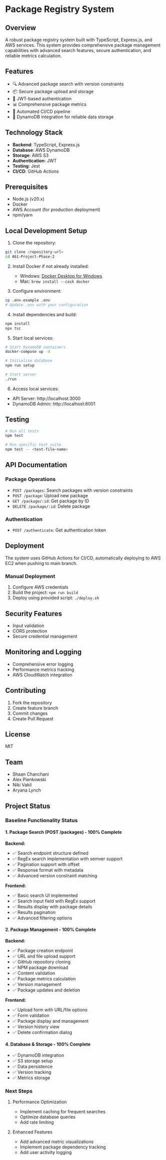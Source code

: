 # Package Registry System

## Overview
A robust package registry system built with TypeScript, Express.js, and AWS services. This system provides comprehensive package management capabilities with advanced search features, secure authentication, and reliable metrics calculation.

## Features
- 🔍 Advanced package search with version constraints
- 📦 Secure package upload and storage
- 🔐 JWT-based authentication
- 📊 Comprehensive package metrics
- 🔄 Automated CI/CD pipeline
- 💾 DynamoDB integration for reliable data storage

## Technology Stack
- **Backend**: TypeScript, Express.js
- **Database**: AWS DynamoDB
- **Storage**: AWS S3
- **Authentication**: JWT
- **Testing**: Jest
- **CI/CD**: GitHub Actions

## Prerequisites
- Node.js (v20.x)
- Docker
- AWS Account (for production deployment)
- npm/yarn

## Local Development Setup

1. Clone the repository:
```bash
git clone <repository-url>
cd 461-Project-Phase-2
```

2. Install Docker if not already installed:
   - Windows: [Docker Desktop for Windows](https://docs.docker.com/desktop/setup/install/windows-install/)
   - Mac: `brew install --cask docker`

3. Configure environment:
```bash
cp .env.example .env
# Update .env with your configuration
```

4. Install dependencies and build:
```bash
npm install
npx tsc
```

5. Start local services:
```bash
# Start DynamoDB containers
docker-compose up -d

# Initialize database
npm run setup

# Start server
./run
```

6. Access local services:
- API Server: http://localhost:3000
- DynamoDB Admin: http://localhost:8001

## Testing
```bash
# Run all tests
npm test

# Run specific test suite
npm test -- <test-file-name>
```

## API Documentation

### Package Operations
- `POST /packages`: Search packages with version constraints
- `POST /package`: Upload new package
- `GET /package/:id`: Get package by ID
- `DELETE /package/:id`: Delete package

### Authentication
- `POST /authenticate`: Get authentication token

## Deployment

The system uses GitHub Actions for CI/CD, automatically deploying to AWS EC2 when pushing to main branch.

### Manual Deployment
1. Configure AWS credentials
2. Build the project: `npm run build`
3. Deploy using provided script: `./deploy.sh`

## Security Features
- Input validation
- CORS protection
- Secure credential management

## Monitoring and Logging
- Comprehensive error logging
- Performance metrics tracking
- AWS CloudWatch integration

## Contributing
1. Fork the repository
2. Create feature branch
3. Commit changes
4. Create Pull Request

## License
MIT

## Team
- Shaan Chanchani
- Alex Pienkowski
- Niki Vakil
- Aryana Lynch

## Project Status

### Baseline Functionality Status

#### 1. Package Search (POST /packages) - 100% Complete
**Backend:**
- ✅ Search endpoint structure defined
- ✅ RegEx search implementation with semver support
- ✅ Pagination support with offset
- ✅ Response format with metadata
- ✅ Advanced version constraint matching

**Frontend:**
- ✅ Basic search UI implemented
- ✅ Search input field with RegEx support
- ✅ Results display with package details
- ✅ Results pagination
- ✅ Advanced filtering options

#### 2. Package Management - 100% Complete
**Backend:**
- ✅ Package creation endpoint
- ✅ URL and file upload support
- ✅ GitHub repository cloning
- ✅ NPM package download
- ✅ Content validation
- ✅ Package metrics calculation
- ✅ Version management
- ✅ Package updates and deletion

**Frontend:**
- ✅ Upload form with URL/file options
- ✅ Form validation
- ✅ Package display and management
- ✅ Version history view
- ✅ Delete confirmation dialog

#### 4. Database & Storage - 100% Complete
- ✅ DynamoDB integration
- ✅ S3 storage setup
- ✅ Data persistence
- ✅ Version tracking
- ✅ Metrics storage

### Next Steps
1. Performance Optimization
   - Implement caching for frequent searches
   - Optimize database queries
   - Add rate limiting

2. Enhanced Features
   - Add advanced metric visualizations
   - Implement package dependency tracking
   - Add user activity logging


